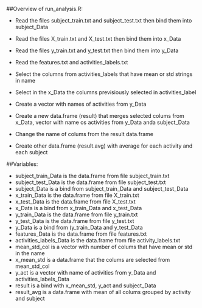 ##Overview of run_analysis.R:

- Read the files subject_train.txt and subject_test.txt then bind them into subject_Data
- Read the files X_train.txt and X_test.txt then bind them into x_Data
- Read the files y_train.txt and y_test.txt then bind them into y_Data

- Read the features.txt and activities_labels.txt

- Select the columns from activities_labels that have mean or std strings in name
- Select in the x_Data the columns previsiously selected in activities_label

- Create a vector with names of activities from y_Data

- Create a new data.frame (result) that merges selected colums from x_Data, vector with name os activities from y_Data anda subject_Data

- Change the name of colums from the result data.frame

- Create other data.frame (result.avg) with average for each activity and each subject

##Variables:

- subject_train_Data is the data.frame from file subject_train.txt
- subject_test_Data is the data.frame from file subject_test.txt
- subject_Data is a bind from subject_train_Data and subject_test_Data
- x_train_Data is the data.frame from file X_train.txt
- x_test_Data is the data.frame from file X_test.txt
- x_Data is a bind from x_train_Data and x_test_Data
- y_train_Data is the data.frame from file y_train.txt
- y_test_Data is the data.frame from file y_test.txt
- y_Data is a bind from (y_train_Data and y_test_Data
- features_Data is the data.frame from file features.txt
- activities_labels_Data is the data.frame from file activity_labels.txt
- mean_std_col is a vector with number of colums that have mean or std in the name
- x_mean_std is a data.frame that the colums are selected from mean_std_col
- y_act is a vector with name of activities from y_Data and activities_labels_Data
- result is a bind with x_mean_std, y_act and subject_Data
- result_avg is a data.frame with mean of all colums grouped by activity and subject
